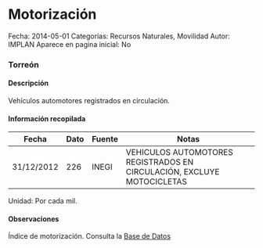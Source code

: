 Motorización
=====

Fecha: 2014-05-01
Categorías: Recursos Naturales, Movilidad
Autor: IMPLAN
Aparece en pagina inicial: No

### Torreón

#### Descripción

Vehículos automotores registrados en circulación.

#### Información recopilada

<table class="table table-hover table-bordered matriz">
  <thead>
    <tr><th>Fecha</th><th>Dato</th><th>Fuente</th><th>Notas</th></tr>
  </thead>
  <tbody>
    <tr><td class="centrado">31/12/2012</td><td class="derecha">226</td><td>INEGI</td><td>VEHICULOS AUTOMOTORES REGISTRADOS EN CIRCULACIÓN, EXCLUYE MOTOCICLETAS</td></tr>
  </tbody>
</table>

Unidad: Por cada mil.

#### Observaciones

Índice de motorización. Consulta la [Base de Datos](http://www.inegi.org.mx/sistemas/olap/Proyectos/bd/continuas/transporte/vehiculos.asp?s=est&c=13158&proy=vmrc_vehiculos)
